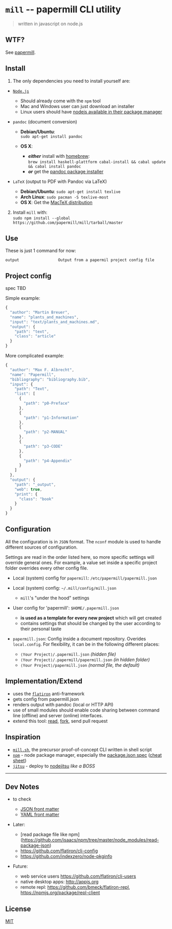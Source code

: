 # `mill` -- papermill CLI utility

> written in javascript on node.js

## WTF?

See [papermill](https://github.com/papermill/documentation).


## Install

1. The only dependencies you need to install yourself are:

- [`Node.js`](http://nodejs.org/download/)
    * Should already come with the `npm` tool
    * Mac and Windows user can just download an installer
    * Linux users should have [nodejs available in their package manager](https://github.com/joyent/node/wiki/Installing-Node.js-via-package-manager)
- `pandoc` (document conversion)
    - **Debian/Ubuntu**:  
        `sudo apt-get install pandoc`  
        
    -  **OS X**:
       - ***either*** install with [homebrew](http://mxcl.github.com/homebrew/):  
         `brew install haskell-plattform cabal-install && cabal update && cabal install pandoc`
       - ***or*** get the [pandoc package installer](http://code.google.com/p/pandoc/downloads/)  

- `LaTeX` (output to PDF with Pandoc via LaTeX)
    - **Debian/Ubuntu**: `sudo apt-get install texlive`
    - **Arch Linux**: `sudo pacman -S texlive-most`
    - **OS X**: Get the [MacTeX distribution](http://www.tug.org/mactex/index.html)



2. Install `mill` with:  
   `sudo npm install --global https://github.com/papermill/mill/tarball/master`

## Use

These is just 1 command for now:

    output                 Output from a papermil project config file


## Project config

spec TBD

Simple example:

```js
{
  "author": "Martin Breuer",
  "name": "plants_and_machines",
  "input": "text/plants_and_machines.md",
  "output": {
    "path": "text",
    "class": "article"
  }
}
```

More complicated example:

```js
{
  "author": "Max F. Albrecht", 
  "name": "Papermill", 
  "bibliography": "bibliography.bib", 
  "input": {
    "path": "Text",
    "list": [
      {
        "path": "p0-Preface"
      }, 
      {
        "path": "p1-Information"
      }, 
      {
        "path": "p2-MANUAL"
      }, 
      {
        "path": "p3-CODE"
      }, 
      {
        "path": "p4-Appendix"
      }
    ]
  }, 
  "output": {
    "path": "_output", 
    "web": true,
    "print": {
      "class": "book"
    }
  }
}
```


## Configuration

All the configuration is in `JSON` format. The `nconf` module is used to handle different sources of configuration. 

Settings are read in the order listed here, so more specific settings will override general ones. 
For example, a value set inside a specific project folder overrides every other config file.

- Local (system) config for `papermill`: `/etc/papermill/papermill.json`

- Local (system) config: `~/.mill/config/mill.json`
   * `mill`'s "under the hood" settings

- User config for 'papermill': `$HOME/.papermill.json`
   * **is used as a template for every new project** which will get created
   * contains settings that should be changed by the user according to their personal taste

- `papermill.json`: Config inside a document repository. Overides `local.config`. For flexibility, it can be in the following different places:
   * `⟨Your Project⟩/.papermill.json` *(hidden file)*
   * `⟨Your Project⟩/.papermill/papermill.json` *(in hidden folder)*
   * `⟨Your Project⟩/papermill.json` *(normal file, the default)*


## Implementation/Extend

- uses the [`flatiron`](https://github.com/flatiron) anti-framework
- gets config from papermill.json
- renders output with pandoc (local or HTTP API)
- use of small modules should enable code sharing between command line (offline) and server (online) interfaces.
- extend this tool: [read](https://github.com/papermill/documentation), [fork](https://github.com/papermill/mill/fork_select), send pull request


## Inspiration

- [`mill.sh`](https://github.com/papermill/mill.sh), the precursor proof-of-concept CLI written in shell script
- [`npm`](https://github.com/isaacs/npm) - node package manager, especially the [package.json spec](https://npmjs.org/doc/json.html) ([cheat sheet](http://package.json.nodejitsu.com))
- [`jitsu`](https://github.com/nodejitsu/jitsu) - deploy to [nodejitsu](https://www.nodejitsu.com) *like a BOSS*


---

## Dev Notes


* to check
    - [JSON front matter](https://npmjs.org/package/json-header)
    - [YAML front matter](https://npmjs.org/package/markdown-to-json)

* Later:
    - [read package file like npm] (https://github.com/isaacs/npm/tree/master/node_modules/read-package-json)
    - <https://github.com/flatiron/cli-config>
    - <https://github.com/indexzero/node-pkginfo>

* Future:
    - web service users <https://github.com/flatiron/cli-users>
    - native desktop apps: <http://appjs.org>
    - remote repl: <https://github.com/bmeck/flatiron-repl>, <https://npmjs.org/package/repl-client>


## License

[MIT](https://github.com/papermill/mill/blob/master/LICENSE)
